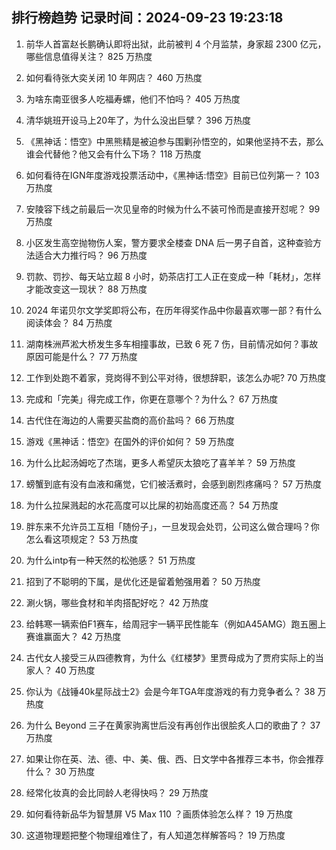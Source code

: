 
## 排行榜趋势 记录时间：2024-09-23 19:23:18
  
  1. 前华人首富赵长鹏确认即将出狱，此前被判 4 个月监禁，身家超 2300 亿元，哪些信息值得关注？ 825 万热度
    
  2. 如何看待张大奕关闭 10 年网店？ 460 万热度
    
  3. 为啥东南亚很多人吃福寿螺，他们不怕吗？ 405 万热度
    
  4. 清华姚班开设马上20年了，为什么没出巨擘？ 396 万热度
    
  5. 《黑神话：悟空》中黑熊精是被迫参与围剿孙悟空的，如果他坚持不去，那么谁会代替他？他又会有什么下场？ 118 万热度
    
  6. 如何看待在IGN年度游戏投票活动中，《黑神话:悟空》目前已位列第一？ 103 万热度
    
  7. 安陵容下线之前最后一次见皇帝的时候为什么不装可怜而是直接开怼呢？ 99 万热度
    
  8. 小区发生高空抛物伤人案，警方要求全楼查 DNA 后一男子自首，这种查验方法适合大力推行吗？ 96 万热度
    
  9. 罚款、罚抄、每天站立超 8 小时，奶茶店打工人正在变成一种「耗材」，怎样才能改变这一现状？ 88 万热度
    
  10. 2024 年诺贝尔文学奖即将公布，在历年得奖作品中你最喜欢哪一部？有什么阅读体会？ 84 万热度
    
  11. 湖南株洲芦淞大桥发生多车相撞事故，已致 6 死 7 伤，目前情况如何？事故原因可能是什么？ 77 万热度
    
  12. 工作到处跑不着家，竞岗得不到公平对待，很想辞职，该怎么办呢? 70 万热度
    
  13. 完成和「完美」得完成工作，你更在意哪个？为什么？ 67 万热度
    
  14. 古代住在海边的人需要买盐商的高价盐吗？ 66 万热度
    
  15. 游戏《黑神话：悟空》在国外的评价如何？ 59 万热度
    
  16. 为什么比起汤姆吃了杰瑞，更多人希望灰太狼吃了喜羊羊？ 59 万热度
    
  17. 螃蟹到底有没有血液和痛觉，它们被活煮时，会感到剧烈疼痛吗？ 57 万热度
    
  18. 为什么拉屎溅起的水花高度可以比屎的初始高度还高？ 54 万热度
    
  19. 胖东来不允许员工互相「随份子」，一旦发现会处罚，公司这么做合理吗？你怎么看这项规定？ 53 万热度
    
  20. 为什么intp有一种天然的松弛感？ 51 万热度
    
  21. 招到了不聪明的下属，是优化还是留着勉强用着？ 50 万热度
    
  22. 涮火锅，哪些食材和羊肉搭配好吃？ 42 万热度
    
  23. 给韩寒一辆索伯F1赛车，给周冠宇一辆平民性能车（例如A45AMG）跑五圈上赛谁赢面大？ 42 万热度
    
  24. 古代女人接受三从四德教育，为什么《红楼梦》里贾母成为了贾府实际上的当家人？ 40 万热度
    
  25. 你认为《战锤40k星际战士2》会是今年TGA年度游戏的有力竞争者么？ 38 万热度
    
  26. 为什么 Beyond 三子在黄家驹离世后没有再创作出很脍炙人口的歌曲了？ 37 万热度
    
  27. 如果让你在英、法、德、中、美、俄、西、日文学中各推荐三本书，你会推荐什么？ 30 万热度
    
  28. 经常化妆真的会比同龄人老得快吗？ 29 万热度
    
  29. 如何看待新品华为智慧屏 V5 Max 110 ？画质体验怎么样？ 19 万热度
    
  30. 这道物理题把整个物理组难住了，有人知道怎样解答吗？ 19 万热度
    